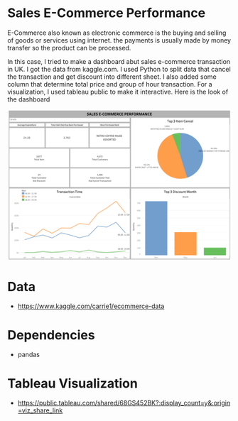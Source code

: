 # Sales E-Commerce Performance

E-Commerce also known as electronic commerce is the buying and selling of goods or services using internet. the payments is usually made by money transfer so the product can be processed.

In this case, I tried to make a dashboard abut sales e-commerce transaction in UK. I got the data from kaggle.com. I used Python to split data that cancel the transaction and get discount into different sheet. I also added some column that determine total price and group of hour transaction. For a visualization, I used tableau public to make it interactive. Here is the look of the dashboard

<img src="https://raw.githubusercontent.com/jafarsidiq98/Sales-Performance/master/Sales_E-Commerce_Dashboard.png">

# Data
* https://www.kaggle.com/carrie1/ecommerce-data

# Dependencies
* pandas

# Tableau Visualization
* https://public.tableau.com/shared/68GS452BK?:display_count=y&:origin=viz_share_link
